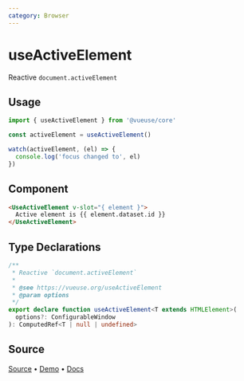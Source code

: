 ```yaml
---
category: Browser
---
```


# useActiveElement

Reactive `document.activeElement`

## Usage

```js
import { useActiveElement } from '@vueuse/core'

const activeElement = useActiveElement()

watch(activeElement, (el) => {
  console.log('focus changed to', el)
})
```

## Component
```html
<UseActiveElement v-slot="{ element }">
  Active element is {{ element.dataset.id }}
</UseActiveElement>
```

<!--FOOTER_STARTS-->
## Type Declarations

```typescript
/**
 * Reactive `document.activeElement`
 *
 * @see https://vueuse.org/useActiveElement
 * @param options
 */
export declare function useActiveElement<T extends HTMLElement>(
  options?: ConfigurableWindow
): ComputedRef<T | null | undefined>
```

## Source

[Source](https://github.com/vueuse/vueuse/blob/main/packages/core/useActiveElement/index.ts) • [Demo](https://github.com/vueuse/vueuse/blob/main/packages/core/useActiveElement/demo.vue) • [Docs](https://github.com/vueuse/vueuse/blob/main/packages/core/useActiveElement/index.md)


<!--FOOTER_ENDS-->
